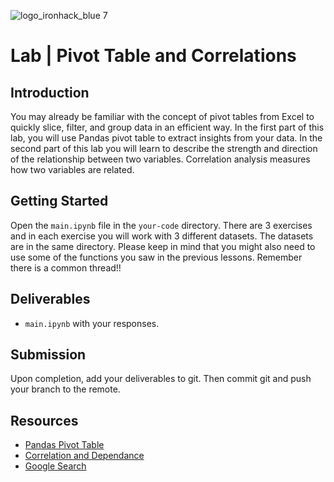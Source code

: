![logo_ironhack_blue 7](https://user-images.githubusercontent.com/23629340/40541063-a07a0a8a-601a-11e8-91b5-2f13e4e6b441.png)

# Lab | Pivot Table and Correlations

## Introduction

You may already be familiar with the concept of pivot tables from Excel to quickly slice, filter, and group data in an efficient way.
In the first part of this lab, you will use Pandas pivot table to extract insights from your data. In the second part of this lab you will learn to describe the strength and direction of the relationship between two variables. Correlation analysis measures how two variables are related.

## Getting Started

Open the `main.ipynb` file in the `your-code` directory. There are 3 exercises and in each exercise you will work with 3 different datasets. The datasets are in the same directory. Please keep in mind that you might also need to use some of the functions you saw in the previous lessons. Remember there is a common thread!! 

## Deliverables

- `main.ipynb` with your responses.

## Submission

Upon completion, add your deliverables to git. Then commit git and push your branch to the remote.

## Resources

- [Pandas Pivot Table](https://pandas.pydata.org/pandas-docs/stable/generated/pandas.pivot_table.html)
- [Correlation and Dependance](https://en.wikipedia.org/wiki/Correlation_and_dependence)
- [Google Search](https://www.google.com/search?q=pandas+python)